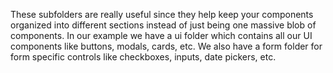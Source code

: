 These subfolders are really useful since they help keep your components organized into different sections instead of just being one massive blob of components. In our example we have a ui folder which contains all our UI components like buttons, modals, cards, etc. We also have a form folder for form specific controls like checkboxes, inputs, date pickers, etc.